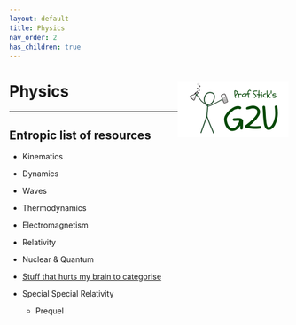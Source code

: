 ```yaml
---
layout: default
title: Physics
nav_order: 2
has_children: true
---
```



# Physics <img align="right" src="/media/prof_stick_g2u.png" width="200">

---

## Entropic list of resources

* Kinematics
* Dynamics
* Waves
* Thermodynamics
* Electromagnetism
* Relativity
* Nuclear & Quantum
* [Stuff that hurts my brain to categorise](docs/physics/physics_stuff.md)

* Special Special Relativity
  * Prequel

